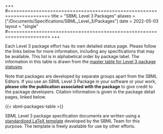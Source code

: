 +++
#=====================================================================
title  = "SBML Level 3 Packages"
aliases = ["/Documents/Specifications/SBML_Level_3/Packages"]
date   = 2022-05-03
layout = "single"
#=====================================================================
+++

Each Level 3 package effort has its own detailed status page. Please follow the links below for more information, including any specifications that may be available. This list is in alphabetical order by package label. The information in this table is drawn from the [master table for Level 3 package statuses](https://docs.google.com/spreadsheets/d/1pa01Z72t1UKrjliAXBhxjjN1nnOf00gXcfm4_pWXOxA).

Note that packages are developed by separate groups apart from the SBML Editors. If you use an SBML Level&nbsp;3 Package in your software or your work, **please cite the publication associated with the package** to give credit to the package developers. Citation information is given in the package detail pages, linked below.

{{< sbml-packages-table >}}

SBML Level 3 package specification documents are written using a [standardized LaTeX template](https://doi.org/10.1186/s13104-017-2788-1) developed by the SBML Team for this purpose. The template is freely available for use by other efforts.
